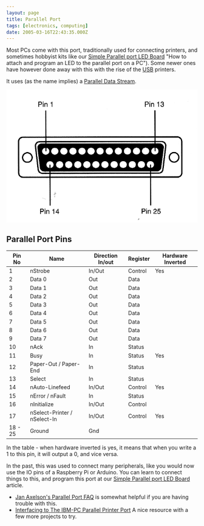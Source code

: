 ```yaml
---
layout: page
title: Parallel Port
tags: [electronics, computing]
date: 2005-03-16T22:43:35.000Z
---
```

Most PCs come with this port, traditionally used for connecting printers, and sometimes hobbyist kits like our [Simple Parallel port LED Board](/2004/11/05/simple-parallel-port-led) "How to attach and program an LED to the parallel port on a PC"). Some newer ones have however done away with this with the rise of the [USB](/wiki/universal_serial_bus.html "Universal Serial Bus") printers.

It uses (as the name implies) a [Parallel Data Stream](/wiki/parallel_data_stream.html "Parallel Data Stream").

![Parallel Port Pins](/galleries/gallery-1-common-images/119-parallel.gif)

## Parallel Port Pins

Pin No  | Name                         | Direction In/out | Register | Hardware Inverted
------- | ---------------------------- | ---------------- | -------- | -----------------
1       | nStrobe                      | In/Out           | Control  | Yes
2       | Data 0                       | Out              | Data     |
3       | Data 1                       | Out              | Data     |
4       | Data 2                       | Out              | Data     |
5       | Data 3                       | Out              | Data     |
6       | Data 4                       | Out              | Data     |
7       | Data 5                       | Out              | Data     |
8       | Data 6                       | Out              | Data     |
9       | Data 7                       | Out              | Data     |
10      | nAck                         | In               | Status   |
11      | Busy                         | In               | Status   | Yes
12      | Paper-Out / Paper-End        | In               | Status   |
13      | Select                       | In               | Status   |
14      | nAuto-Linefeed               | In/Out           | Control  | Yes
15      | nError / nFault              | In               | Status   |
16      | nInitialize                  | In/Out           | Control  |
17      | nSelect-Printer / nSelect-In | In/Out           | Control  | Yes
18 - 25 | Ground                       | Gnd              |          |

In the table - when hardware inverted is yes, it means that when you write a 1 to this pin, it will output a 0, and vice versa.

In the past, this was used to connect many peripherals, like you would now use the IO pins of a Raspberry Pi or Arduino. You can learn to connect things to this, and program this port at our [Simple Parallel port LED Board](/2004/11/05/simple_parallel_port_led "How to attach and program an LED to the parallel port on a PC") article.

- [Jan Axelson's Parallel Port FAQ](http://janaxelson.com/jansfaq.htm) is somewhat helpful if you are having trouble with this.
- [Interfacing to The IBM-PC Parallel Printer Port](http://www.massmind.org/techref/io/parallel/par.html) A nice resource with a few more projects to try.
